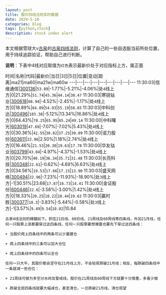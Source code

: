 ```yaml
---
layout: post
title: 股价四线法则实时数据
date: 2020-5-10
categories: blog
tags: [python,stock]
description: stock index alert
---
```



本文根据雪球大v[古泉](https://xueqiu.com/u/7148646888)的[古泉四线法则](https://xueqiu.com/7148646888/130498192)，计算了自己的一些自选股当前所处位置，用于持续追踪验证，帮助自己进行判断。

**说明**：下表中4线对应取值为`红色`表示最新价处于对应指标上方，属正面

时间|名称|代码|最新价|当日|3日|5日|位置|变动|距离|ma21|ma60|ma21w|ma60w
---|---|---|---|---|---|---|---|---
11:30:03|信维通信|[300136](https://xueqiu.com/S/SZ300136)|`53.89`|-1.77%|-5.21%|-4.06%|处`4`线上方|0|21.29%|`51.74`|`45.36`|`44.14`|`38.47`
11:30:03|寒锐钴业|[300618](https://xueqiu.com/S/SZ300618)|`68.94`|-4.52%|-2.45%|-1.17%|处`4`线上方|0|18.89%|`64.09`|`54.93`|`55.19`|`58.65`
11:30:03|中科创达|[300496](https://xueqiu.com/S/SZ300496)|`103.38`|-5.12%|13.34%|16.86%|处`4`线上方|0|64.43%|`78.25`|`65.95`|`65.24`|`49.14`
11:30:00|中科曙光|[603019](https://xueqiu.com/S/SH603019)|`47.69`|-7.07%|-7.02%|5.43%|处`4`线上方|0|30.36%|`42.55`|`38.82`|`37.25`|`30.09`
11:30:00|诺力股份|[603611](https://xueqiu.com/S/SH603611)|`22.96`|2.50%|1.18%|2.74%|处`4`线上方|0|16.46%|`21.53`|`20.30`|`19.63`|`17.78`
11:30:00|华友钴业|[603799](https://xueqiu.com/S/SH603799)|`43.04`|-4.97%|-4.37%|-1.53%|处`4`线上方|0|20.70%|`40.19`|`36.34`|`35.71`|`31.48`
11:30:03|长亮科技|[300348](https://xueqiu.com/S/SZ300348)|`22.61`|-0.62%|-4.69%|6.63%|处`4`线上方|0|34.56%|`19.53`|`17.66`|`17.15`|`13.90`
11:30:03|盛天网络|[300494](https://xueqiu.com/S/SZ300494)|`22.96`|-7.23%|-11.93%|-18.90%|处`3`线上方|-1|30.51%|23.68|`17.87`|`16.73`|`14.41`
11:30:00|金证股份|[600446](https://xueqiu.com/S/SH600446)|`22.6`|-3.58%|-3.00%|1.42%|处`4`线上方|0|18.33%|`20.25`|`18.22`|`18.44`|`19.63`
11:30:03|赢时胜|[300377](https://xueqiu.com/S/SZ300377)|`10.3`|-3.83%|-5.44%|-0.58%|处`3`线上方|-1|3.57%|`9.49`|`9.54`|`10.02`|10.84

```
古泉4线法则的精髓如下。抓住21日线、60日线、21周线及60周线等四条线，外加21月线，任何一只股票上涨都要穿过这四条线，任何一只股票要想爆雷也要先下穿过这四条线：

+ 当股价爬上四条线中的两条可以少量建仓

+ 爬上四条线中的三条可以加大仓位

+ 爬上四条线中的四条可以全仓

任何一只大牛，其股价都会坚守在21月线上方，不会轻易跌破21月线；相反，每跌破四条线中一条就减一些仓位：

+ 21周线可做为多空分水岭及警戒线，股价在21周线及60周线下方就要十分慎重，多看少做

+ 跌破全部四条线就要大幅减仓，甚至清仓，一旦跌破21月线，清仓观望
```